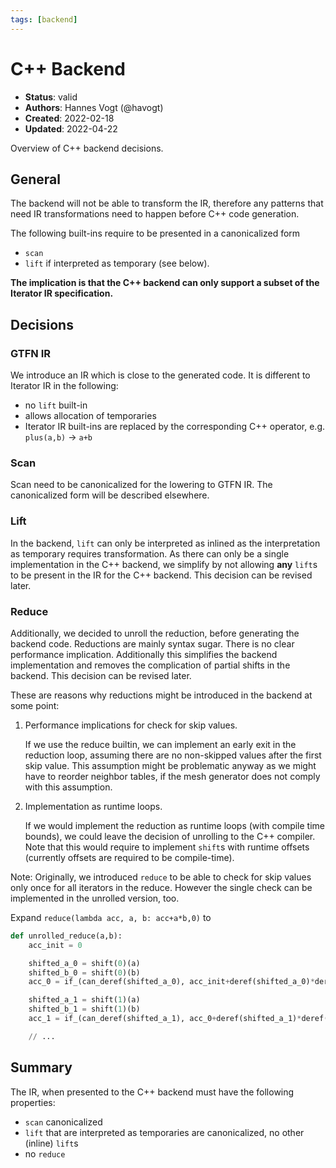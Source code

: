 ```yaml
---
tags: [backend]
---
```


# C++ Backend

- **Status**: valid 
- **Authors**: Hannes Vogt (@havogt)
- **Created**: 2022-02-18
- **Updated**: 2022-04-22

Overview of C++ backend decisions.

## General

The backend will not be able to transform the IR, therefore any patterns that need IR transformations need to happen before C++ code generation.

The following built-ins require to be presented in a canonicalized form
- `scan`
- `lift` if interpreted as temporary (see below).

**The implication is that the C++ backend can only support a subset of the Iterator IR specification.**

## Decisions

### GTFN IR

We introduce an IR which is close to the generated code.
It is different to Iterator IR in the following:
- no `lift` built-in
- allows allocation of temporaries
- Iterator IR built-ins are replaced by the corresponding C++ operator, e.g. `plus(a,b)` -> `a+b`

### Scan

Scan need to be canonicalized for the lowering to GTFN IR. The canonicalized form will be described elsewhere.

### Lift

In the backend, `lift` can only be interpreted as inlined as the interpretation as temporary requires transformation. As there can only be a single implementation in the C++ backend, we simplify by not allowing **any** `lift`s to be present in the IR for the C++ backend. This decision can be revised later.

### Reduce

Additionally, we decided to unroll the reduction, before generating the backend code. Reductions are mainly syntax sugar. There is no clear performance implication. Additionally this simplifies the backend implementation and removes the complication of partial shifts in the backend. This decision can be revised later.

These are reasons why reductions might be introduced in the backend at some point:

1) Performance implications for check for skip values.

   If we use the reduce builtin, we can implement an early exit in the reduction loop, assuming there are no non-skipped values after the first skip value. This assumption might be problematic anyway as we might have to reorder neighbor tables, if the mesh generator does not comply with this assumption.

2) Implementation as runtime loops.
   
   If we would implement the reduction as runtime loops (with compile time bounds), we could leave the decision of unrolling to the C++ compiler. Note that this would require to implement `shift`s with runtime offsets (currently offsets are required to be compile-time).

Note: Originally, we introduced `reduce` to be able to check for skip values only once for all iterators in the reduce. However the single check can be implemented in the unrolled version, too.

Expand `reduce(lambda acc, a, b: acc+a*b,0)` to

```python
def unrolled_reduce(a,b):
    acc_init = 0

    shifted_a_0 = shift(0)(a)
    shifted_b_0 = shift(0)(b)
    acc_0 = if_(can_deref(shifted_a_0), acc_init+deref(shifted_a_0)*deref(shifted_b_0), acc_init)

    shifted_a_1 = shift(1)(a)
    shifted_b_1 = shift(1)(b)
    acc_1 = if_(can_deref(shifted_a_1), acc_0+deref(shifted_a_1)*deref(shifted_b_1), acc_0)

    // ...
```

## Summary

The IR, when presented to the C++ backend must have the following properties:
- `scan` canonicalized
- `lift` that are interpreted as temporaries are canonicalized, no other (inline) `lift`s
- no `reduce`
